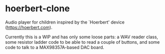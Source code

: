 # hoerbert-clone
Audio player for children inspired by the `Hoerbert' device (https://hoerbert.com).

Currently this is a WIP and has only some loose parts: a WAV reader class, some resistor ladder code to be able to read a couple of buttons, and some code to talk to a MAX98357A-based DAC board.
